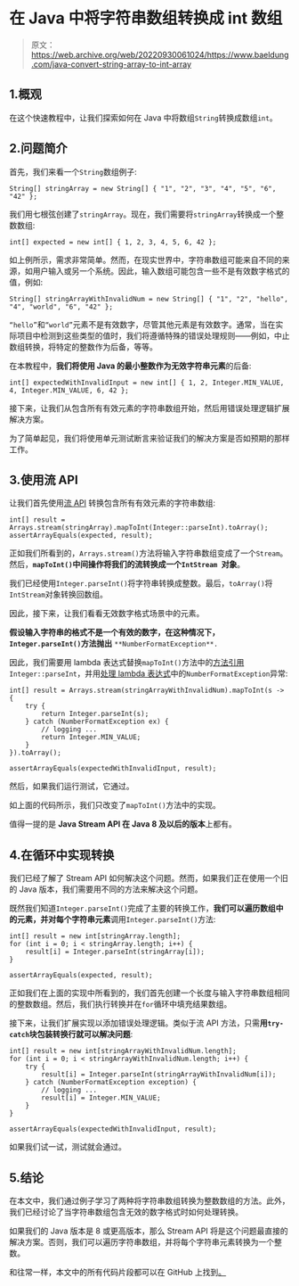 # 在 Java 中将字符串数组转换成 int 数组

> 原文：<https://web.archive.org/web/20220930061024/https://www.baeldung.com/java-convert-string-array-to-int-array>

## 1.概观

在这个快速教程中，让我们探索如何在 Java 中将数组`String`转换成数组`int`。

## 2.问题简介

首先，我们来看一个`String`数组例子:

```
String[] stringArray = new String[] { "1", "2", "3", "4", "5", "6", "42" };
```

我们用七根弦创建了`stringArray`。现在，我们需要将`stringArray`转换成一个整数数组:

```
int[] expected = new int[] { 1, 2, 3, 4, 5, 6, 42 };
```

如上例所示，需求非常简单。然而，在现实世界中，字符串数组可能来自不同的来源，如用户输入或另一个系统。因此，输入数组可能包含一些不是有效数字格式的值，例如:

```
String[] stringArrayWithInvalidNum = new String[] { "1", "2", "hello", "4", "world", "6", "42" };
```

`“hello”`和`“world”`元素不是有效数字，尽管其他元素是有效数字。通常，当在实际项目中检测到这些类型的值时，我们将遵循特殊的错误处理规则——例如，中止数组转换，将特定的整数作为后备，等等。

在本教程中，**我们将使用 Java 的最小整数作为无效字符串元素**的后备:

```
int[] expectedWithInvalidInput = new int[] { 1, 2, Integer.MIN_VALUE, 4, Integer.MIN_VALUE, 6, 42 };
```

接下来，让我们从包含所有有效元素的字符串数组开始，然后用错误处理逻辑扩展解决方案。

为了简单起见，我们将使用单元测试断言来验证我们的解决方案是否如预期的那样工作。

## 3.使用流 API

让我们首先使用[流 API](/web/20230103082815/https://www.baeldung.com/java-8-streams) 转换包含所有有效元素的字符串数组:

```
int[] result = Arrays.stream(stringArray).mapToInt(Integer::parseInt).toArray();
assertArrayEquals(expected, result);
```

正如我们所看到的，`Arrays.stream()`方法将输入字符串数组变成了一个`Stream`。然后，**`mapToInt()`中间操作将我们的流转换成一个`IntStream `对象**。

我们已经使用`Integer.parseInt()`将字符串转换成整数。最后，`toArray()`将`IntStream`对象转换回数组。

因此，接下来，让我们看看无效数字格式场景中的元素。

**假设输入字符串的格式不是一个有效的数字，在这种情况下，`Integer.parseInt()`方法抛出** `**NumberFormatException**.`

因此，我们需要用 lambda 表达式替换`mapToInt()`方法中的[方法引用](/web/20230103082815/https://www.baeldung.com/java-method-references) `Integer::parseInt`，并用[处理 lambda 表达式](/web/20230103082815/https://www.baeldung.com/java-lambda-exceptions)中的`NumberFormatException`异常:

```
int[] result = Arrays.stream(stringArrayWithInvalidNum).mapToInt(s -> {
    try {
        return Integer.parseInt(s);
    } catch (NumberFormatException ex) {
        // logging ...
        return Integer.MIN_VALUE;
    }
}).toArray();

assertArrayEquals(expectedWithInvalidInput, result);
```

然后，如果我们运行测试，它通过。

如上面的代码所示，我们只改变了`mapToInt()`方法中的实现。

值得一提的是 **Java Stream API 在 Java 8 及以后的版本**上都有。

## 4.在循环中实现转换

我们已经了解了 Stream API 如何解决这个问题。然而，如果我们正在使用一个旧的 Java 版本，我们需要用不同的方法来解决这个问题。

既然我们知道`Integer.parseInt()`完成了主要的转换工作，**我们可以遍历数组中的元素，并对每个字符串元素**调用`Integer.parseInt()`方法:

```
int[] result = new int[stringArray.length];
for (int i = 0; i < stringArray.length; i++) {
    result[i] = Integer.parseInt(stringArray[i]);
}

assertArrayEquals(expected, result);
```

正如我们在上面的实现中所看到的，我们首先创建一个长度与输入字符串数组相同的整数数组。然后，我们执行转换并在`for`循环中填充结果数组。

接下来，让我们扩展实现以添加错误处理逻辑。类似于流 API 方法，只需**用`try-catch`块包装转换行就可以解决问题**:

```
int[] result = new int[stringArrayWithInvalidNum.length];
for (int i = 0; i < stringArrayWithInvalidNum.length; i++) {
    try {
        result[i] = Integer.parseInt(stringArrayWithInvalidNum[i]);
    } catch (NumberFormatException exception) {
        // logging ...
        result[i] = Integer.MIN_VALUE;
    }
}

assertArrayEquals(expectedWithInvalidInput, result);
```

如果我们试一试，测试就会通过。

## 5.结论

在本文中，我们通过例子学习了两种将字符串数组转换为整数数组的方法。此外，我们已经讨论了当字符串数组包含无效的数字格式时如何处理转换。

如果我们的 Java 版本是 8 或更高版本，那么 Stream API 将是这个问题最直接的解决方案。否则，我们可以遍历字符串数组，并将每个字符串元素转换为一个整数。

和往常一样，本文中的所有代码片段都可以在 GitHub 上找到[。](https://web.archive.org/web/20230103082815/https://github.com/eugenp/tutorials/tree/master/core-java-modules/core-java-arrays-convert)